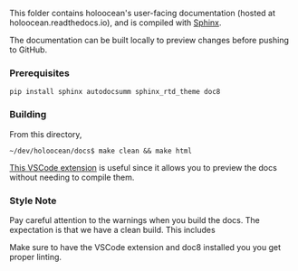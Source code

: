 This folder contains holoocean's user-facing documentation (hosted at
holoocean.readthedocs.io), and is compiled with [Sphinx](http://www.sphinx-doc.org/en/master/).

The documentation can be built locally to preview changes before pushing to
GitHub.

### Prerequisites

`pip install sphinx autodocsumm sphinx_rtd_theme doc8`

### Building

From this directory,
```console
~/dev/holoocean/docs$ make clean && make html
```

[This VSCode extension](https://marketplace.visualstudio.com/items?itemName=lextudio.restructuredtext)
is useful since it allows you to preview the docs without needing to
compile them.

### Style Note

Pay careful attention to the warnings when you build the docs. The expectation
is that we have a clean build. This includes

Make sure to have the VSCode extension and doc8 installed you you get proper
linting.
